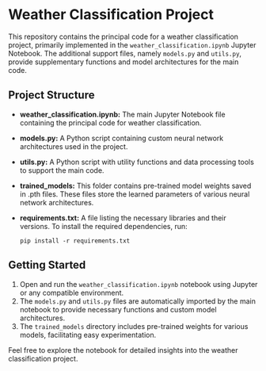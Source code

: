 # Weather Classification Project

This repository contains the principal code for a weather classification project, primarily implemented in the `weather_classification.ipynb` Jupyter Notebook. The additional support files, namely `models.py` and `utils.py`, provide supplementary functions and model architectures for the main code.

## Project Structure

- **weather_classification.ipynb:** The main Jupyter Notebook file containing the principal code for weather classification.

- **models.py:** A Python script containing custom neural network architectures used in the project.

- **utils.py:** A Python script with utility functions and data processing tools to support the main code.

- **trained_models:** This folder contains pre-trained model weights saved in .pth files. These files store the learned parameters of various neural network architectures.

- **requirements.txt:** A file listing the necessary libraries and their versions. To install the required dependencies, run:
  ```
  pip install -r requirements.txt
  ```

## Getting Started

1. Open and run the `weather_classification.ipynb` notebook using Jupyter or any compatible environment.
2. The `models.py` and `utils.py` files are automatically imported by the main notebook to provide necessary functions and custom model architectures.
3. The `trained_models` directory includes pre-trained weights for various models, facilitating easy experimentation.

Feel free to explore the notebook for detailed insights into the weather classification project.